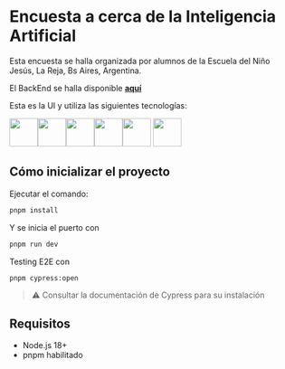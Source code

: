 
# Encuesta a cerca de la Inteligencia Artificial

Esta encuesta se halla organizada por alumnos de la Escuela del Niño Jesús, La Reja, Bs Aires, Argentina.

El BackEnd se halla disponible <a href="https://github.com/Mateo-amateur/encuesta-AI-api/tree/master" target="_blank">**aquí**</a>

Esta es la UI y utiliza las siguientes tecnologías:

   <img src="https://imgs.search.brave.com/iNThpdpRFbAWLNVz2jLCbrYRoYB7jt2gYLd26t-v7DI/rs:fit:500:0:0:0/g:ce/aHR0cHM6Ly91cGxv/YWQud2lraW1lZGlh/Lm9yZy93aWtpcGVk/aWEvY29tbW9ucy90/aHVtYi82LzYxL0hU/TUw1X2xvZ29fYW5k/X3dvcmRtYXJrLnN2/Zy8yMjBweC1IVE1M/NV9sb2dvX2FuZF93/b3JkbWFyay5zdmcu/cG5n" width="50px"/><img src="https://imgs.search.brave.com/344EhT2dahSKLZLsA9XdISFXO4RbOaBcldViJtccd-o/rs:fit:500:0:0:0/g:ce/aHR0cHM6Ly91cGxv/YWQud2lraW1lZGlh/Lm9yZy93aWtpcGVk/aWEvY29tbW9ucy90/aHVtYi82LzYyL0NT/UzNfbG9nby5zdmcv/MjIwcHgtQ1NTM19s/b2dvLnN2Zy5wbmc" width="50px"/><img src="https://vitejs.dev/logo.svg" width="50px"/><img src="https://imgs.search.brave.com/uEPX2EFUY-kO7zk0sZ6gKj8DrxOm9rRX9zDn1KcZ930/rs:fit:860:0:0:0/g:ce/aHR0cHM6Ly91cGxv/YWQud2lraW1lZGlh/Lm9yZy93aWtpcGVk/aWEvY29tbW9ucy90/aHVtYi8zLzMwL1Jl/YWN0X0xvZ29fU1ZH/LnN2Zy8yMjBweC1S/ZWFjdF9Mb2dvX1NW/Ry5zdmcucG5n" width="50px"/><img src="https://www.cypress.io/apple-touch-icon.png" width="50px"/> <img src="https://simplecss.org/assets/images/favicon.png" width="50px"/>  

## Cómo inicializar el proyecto

  Ejecutar el comando:

  ```cmd
pnpm install
```

Y se inicia el puerto con

  ```cmd
pnpm run dev
```

Testing E2E con

  ```cmd
pnpm cypress:open
```

> :warning: Consultar la documentación de Cypress para su instalación

## Requisitos

- Node.js 18+
- pnpm habilitado
